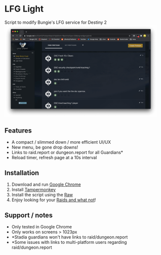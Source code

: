# LFG Light
Script to modify Bungie's LFG service for Destiny 2
![LFG Light](https://raw.githubusercontent.com/mariusffs/lfg-light/main/screenshots/fireteam-list.png)

## Features
- A compact / slimmed down / more efficient UI/UX
- New menu, be gone drop downs!
- Links to raid.report or dungeon.report for all Guardians*
- Reload timer, refresh page at a 10s interval

## Installation
1. Download and run [Google Chrome](https://www.google.com/chrome/)
2. Install [Tampermonkey](https://chrome.google.com/webstore/detail/tampermonkey/dhdgffkkebhmkfjojejmpbldmpobfkfo?hl=en)
3. Install the script using the [Raw](https://raw.githubusercontent.com/mariusffs/lfg-light/main/lfg-light.user.js)
4. Enjoy looking for your [Raids and what not](https://www.bungie.net/en/ClanV2/FireteamSearch)!

## Support / notes
- Only tested in Google Chrome
- Only works on screens > 1023px
- *Stadia guardians won't have links to raid/dungeon.report
- *Some issues with links to multi-platform users regarding raid/dungeon.report
